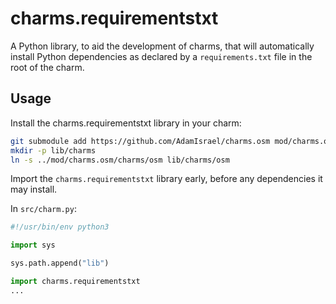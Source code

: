 # charms.requirementstxt

A Python library, to aid the development of charms, that will automatically install Python dependencies as declared by a `requirements.txt` file in the root of the charm.

## Usage

Install the charms.requirementstxt library in your charm:

```bash
git submodule add https://github.com/AdamIsrael/charms.osm mod/charms.osm
mkdir -p lib/charms
ln -s ../mod/charms.osm/charms/osm lib/charms/osm
```

Import the `charms.requirementstxt` library early, before any dependencies it may install.

In `src/charm.py`:

```python
#!/usr/bin/env python3

import sys

sys.path.append("lib")

import charms.requirementstxt
...

```